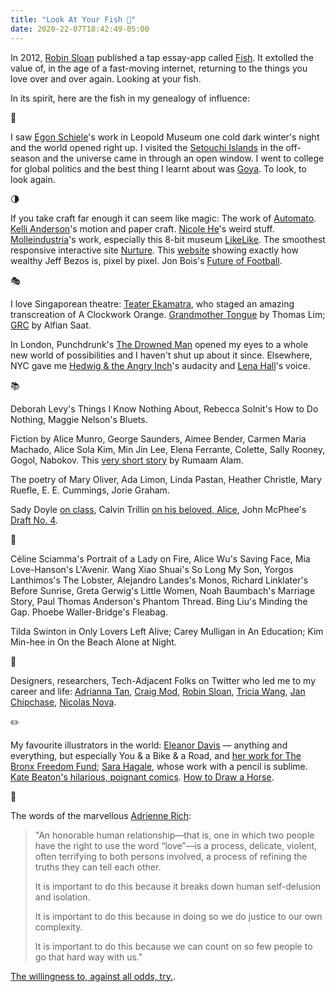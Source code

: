 ```yaml
---
title: "Look At Your Fish 🐡"
date: 2020-22-07T18:42:49-05:00
---
```


In 2012, [Robin Sloan](https://robinsloan.com) published a tap essay-app called [Fish](https://www.robinsloan.com/fish/). It extolled the value of, in the age of a fast-moving internet, returning to the things you love over and over again. Looking at your fish.

In its spirit, here are the fish in my genealogy of influence:

🌊

I saw [Egon Schiele](https://artsandculture.google.com/asset/seated-male-nude-self-portrait-egon-schiele/2QEjbgnQo_ZsVQ?hl=en)'s work in Leopold Museum one cold dark winter's night and the world opened right up. I visited the [Setouchi Islands](https://setouchi-artfest.jp/en/about/place.html) in the off-season and the universe came in through an open window. I went to college for global politics and the best thing I learnt about was [Goya](https://www.wikiart.org/en/francisco-goya/saturn-devouring-his-son-1823-1#:~:text=Saturn%20Devouring%20His%20Son%20is,each%20one%20upon%20their%20birth.). To look, to look again.

🌗

If you take craft far enough it can seem like magic: The work of [Automato](http://automato.farm). [Kelli Anderson](https://vimeo.com/332596348)'s motion and paper craft. [Nicole He](http://nicole.pizza/)'s weird stuff. [Molleindustria](https://www.molleindustria.org/)'s work, especially this 8-bit museum [LikeLike](https://likelike.glitch.me/?room=likelikeOutside). The smoothest responsive interactive site [Nurture](https://nurtu.re). This [website](https://mkorostoff.github.io/1-pixel-wealth/) showing exactly how wealthy Jeff Bezos is, pixel by pixel. Jon Bois's [Future of Football](https://www.sbnation.com/a/17776-football/homer-nebraska).

🎭

I love Singaporean theatre: [Teater Ekamatra](https://ekamatra.org.sg/), who staged an amazing transcreation of A Clockwork Orange. [Grandmother Tongue](https://www.wildrice.com.sg/event/7122-grandmother-tongue-2/) by Thomas Lim; [GRC](https://centre42.sg/grc-geng-rebut-cabinet-by-teater-ekamatra/) by Alfian Saat.

In London, Punchdrunk's [The Drowned Man](http://www.punchdrunk.org.uk/project/the-drowned-man/) opened my eyes to a whole new world of possibilities and I haven't shut up about it since. Elsewhere, NYC gave me [Hedwig & the Angry Inch](http://hedwigbroadway.com/)'s audacity and [Lena Hall](https://www.playbill.com/video/lena-halls-unbelievable-and-tony-winning-transformation)'s voice.

📚

Deborah Levy's Things I Know Nothing About, Rebecca Solnit's How to Do Nothing, Maggie Nelson's Bluets.

Fiction by Alice Munro, George Saunders, Aimee Bender, Carmen Maria Machado, Alice Sola Kim, Min Jin Lee, Elena Ferrante, Colette, Sally Rooney, Gogol, Nabokov. This [very short story](http://wigleaf.com/201704minuet.htm) by Rumaam Alam.

The poetry of Mary Oliver, Ada Limon, Linda Pastan, Heather Christle, Mary Ruefle, E. E. Cummings, Jorie Graham.

Sady Doyle [on class](http://tigerbeatdown.com/2011/10/08/the-percentages-a-biography-of-class/), Calvin Trillin [on his beloved, Alice](https://www.newyorker.com/magazine/2006/03/27/alice-off-the-page), John McPhee's [Draft No. 4](https://www.newyorker.com/magazine/2013/04/29/draft-no-4).

🎥

Céline Sciamma's Portrait of a Lady on Fire, Alice Wu's Saving Face, Mia Love-Hanson's L'Avenir. Wang Xiao Shuai's So Long My Son, Yorgos Lanthimos's The Lobster, Alejandro Landes's Monos, Richard Linklater's Before Sunrise, Greta Gerwig's Little Women, Noah Baumbach's Marriage Story, Paul Thomas Anderson's Phantom Thread. Bing Liu's Minding the Gap. Phoebe Waller-Bridge's Fleabag.

Tilda Swinton in Only Lovers Left Alive; Carey Mulligan in An Education; Kim Min-hee in On the Beach Alone at Night.

🚀

Designers, researchers, Tech-Adjacent Folks on Twitter who led me to my career and life: [Adrianna Tan](https://popagandhi.com/), [Craig Mod](https://craigmod.com/), [Robin Sloan](https://www.robinsloan.com/), [Tricia Wang](https://www.triciawang.com/), [Jan Chipchase](https://janchipchase.com/), [Nicolas Nova](http://nearfuturelaboratory.com/).

✏️

My favourite illustrators in the world: [Eleanor Davis](http://doing-fine.com/) — anything and everything, but especially You & a Bike & a Road, and [her work for The Bronx Freedom Fund](http://doing-fine.com/?p=1727#more-1727); [Sara Hagale](http://instagram.com/shagey_), whose work with a pencil is sublime. [Kate Beaton's hilarious, poignant comics](http://www.harkavagrant.com/). [How to Draw a Horse](https://www.newyorker.com/humor/daily-shouts/how-to-draw-a-horse).

💖

The words of the marvellous [Adrienne Rich](https://lithub.com/life-advice-from-adrienne-rich/):

> "An honorable human relationship—that is, one in which two people have the right to use the word “love”—is a process, delicate, violent, often terrifying to both persons involved, a process of refining the truths they can tell each other.
>
>It is important to do this because it breaks down human self-delusion and isolation.
>
> It is important to do this because in doing so we do justice to our own complexity.
>
> It is important to do this because we can count on so few people to go that hard way with us."
>
[The willingness to, against all odds, try.](https://mylordshesacactus.tumblr.com/post/170401018158/please-make-a-post-about-the-story-of-the-rms).
